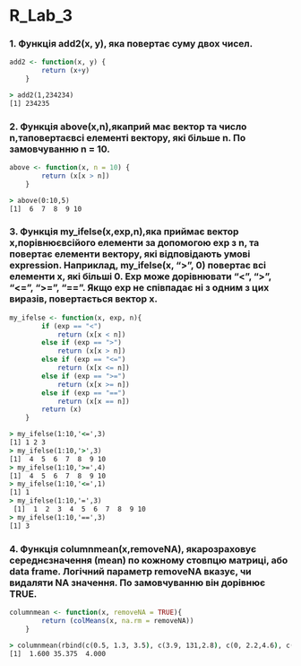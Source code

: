 # R_Lab_3

### 1. Функція add2(x, y), яка повертає суму двох чисел.
````R
add2 <- function(x, y) { 
        return (x+y) 
    }
````
```cmd
> add2(1,234234)
[1] 234235
```
### 2. Функція above(x,n),якаприй має вектор та число n,таповертаєвсі елементі вектору, які більше n. По замовчуванню n = 10.
````R
above <- function(x, n = 10) {
        return (x[x > n])
    }
````
```cmd
> above(0:10,5)
[1]  6  7  8  9 10
```
### 3. Функція my_ifelse(x,exp,n),яка приймає вектор x,порівнюєвсійого елементи за допомогою exp з n, та повертає елементи вектору, які відповідають умові expression. Наприклад, my_ifelse(x, “>”, 0) повертає всі елементи x, які більші 0. Exp може дорівнювати “<”, “>”, “<=”, “>=”, “==”. Якщо exp не співпадає ні з одним з цих виразів, повертається вектор x.
````R
my_ifelse <- function(x, exp, n){
        if (exp == "<") 
            return (x[x < n])
        else if (exp == ">") 
            return (x[x > n])
        else if (exp == "<=")
            return (x[x <= n])
        else if (exp == ">=")
            return (x[x >= n])
        else if (exp == "==")
            return (x[x == n])
        return (x)
    }
````
```cmd
> my_ifelse(1:10,'<=',3)
[1] 1 2 3
> my_ifelse(1:10,'>',3)
[1]  4  5  6  7  8  9 10
> my_ifelse(1:10,'>=',4)
[1]  4  5  6  7  8  9 10
> my_ifelse(1:10,'<=',1)
[1] 1
> my_ifelse(1:10,'=',3)
 [1]  1  2  3  4  5  6  7  8  9 10
> my_ifelse(1:10,'==',3)
[1] 3
```
### 4. Функція columnmean(x,removeNA), якарозраховує середнєзначення (mean) по кожному стовпцю матриці, або data frame. Логічний параметр removeNA вказує, чи видаляти NA значення. По замовчуванню він дорівнює TRUE.
````R
columnmean <- function(x, removeNA = TRUE){
        return (colMeans(x, na.rm = removeNA))
    }
````
```cmd
> columnmean(rbind(c(0.5, 1.3, 3.5), c(3.9, 131,2.8), c(0, 2.2,4.6), c(2,7,5.1)))
[1]  1.600 35.375  4.000
```
